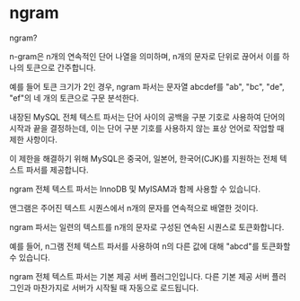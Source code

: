 # ngram

ngram?

n-gram은 n개의 연속적인 단어 나열을 의미하며, n개의 문자로 단위로 끊어서 이를 하나의 토큰으로 간주합니다. 

예를 들어 토큰 크기가 2인 경우, ngram 파서는 문자열 abcdef를 "ab", "bc", "de", "ef"의 네 개의 토큰으로 구문 분석한다.

내장된 MySQL 전체 텍스트 파서는 단어 사이의 공백을 구분 기호로 사용하여 단어의 시작과 끝을 결정하는데, 이는 단어 구분 기호를 사용하지 않는 표상 언어로 작업할 때 제한 사항이다.

이 제한을 해결하기 위해 MySQL은 중국어, 일본어, 한국어(CJK)를 지원하는 전체 텍스트 파서를 제공합니다.

ngram 전체 텍스트 파서는 InnoDB 및 MyISAM과 함께 사용할 수 있습니다.

앤그램은 주어진 텍스트 시퀀스에서 n개의 문자를 연속적으로 배열한 것이다.

ngram 파서는 일련의 텍스트를 n개의 문자로 구성된 연속된 시퀀스로 토큰화합니다.

예를 들어, n그램 전체 텍스트 파서를 사용하여 n의 다른 값에 대해 "abcd"를 토큰화할 수 있습니다.

ngram 전체 텍스트 파서는 기본 제공 서버 플러그인입니다. 다른 기본 제공 서버 플러그인과 마찬가지로 서버가 시작될 때 자동으로 로드됩니다.
